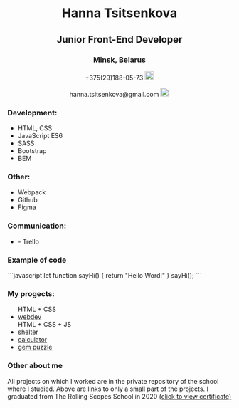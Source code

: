 <div class="container" align="center">
  <div class="container__about">
      <h1> Hanna Tsitsenkova </h1>
      <h2> Junior Front-End Developer </h2>
  </div>
  <div class="container__other">          
      <h3> Minsk, Belarus </h3>
      <div class="container__contacts">   
        <p> +375(29)188-05-73
          <a href="https://web.telegram.org/z/">
            <img src="https://cdn-icons.flaticon.com/png/512/2504/premium/2504941.png?token=exp=1641321592~hmac=5258700ae52ea86b6eb649d87e7b3954" width=20px class="img"alt="telegram"/>
          </a>
        </p>              
        <p> hanna.tsitsenkova@gmail.com 
          <a href="https://web.telegram.org/z/">
            <img src="https://cdn-icons-png.flaticon.com/512/281/281769.png" width=20px alt="gmail"/>
          </a>
        </p>
      </div>
    </div>
  </div>

  <div class="container-resume">
    <h3>Development:</h3>
    <ul> 
      <li>HTML, CSS</li>
      <li>JavaScript ES6</li>
      <li>SASS</li>
      <li>Bootstrap</li>
      <li>BEM</li>
    </ul>
    <h3>Other:</h3>
    <ul> 
      <li>Webpack</li>
      <li>Github</li>
      <li>Figma</li>
    </ul>
    <h3>Communication:</h3>
    <ul> 
      <li>- Trello</li>
    </ul>
    <h3>Example of code</h3>
    ```javascript
    let function sayHi() {
      return "Hello Word!"
    }
    sayHi();
    ```
    <h3>Му progects:</h3>
    <ul  class="container-resume__progects">
      HTML + CSS
      <li><a href="https://rolling-scopes-school.github.io/hanna25-JS2020Q3/webdev/">webdev</a></li>
      HTML + CSS + JS
      <li><a href="https://rolling-scopes-school.github.io/hanna25-JS2020Q3/shelter/pages/main/main.html">shelter</a>
      </li>
      <li><a href="https://rolling-scopes-school.github.io/hanna25-JS2020Q3/calculator/">calculator</a>
      </li>
      <li><a href="https://rolling-scopes-school.github.io/hanna25-JS2020Q3/gem-puzzle/dist/index.html
          ">gem puzzle</a>
      </li>   
    </ul>
    <h3>Other about me</h3>
      <p> All projects on which I worked are in the private repository of the school where I studied. Above are links to only a small part of the projects. I graduated from The Rolling Scopes School in 2020  <a href="https://app.rs.school/certificate/o9cctjh0">(click to view certificate)</a>
      </p>
  </div>

